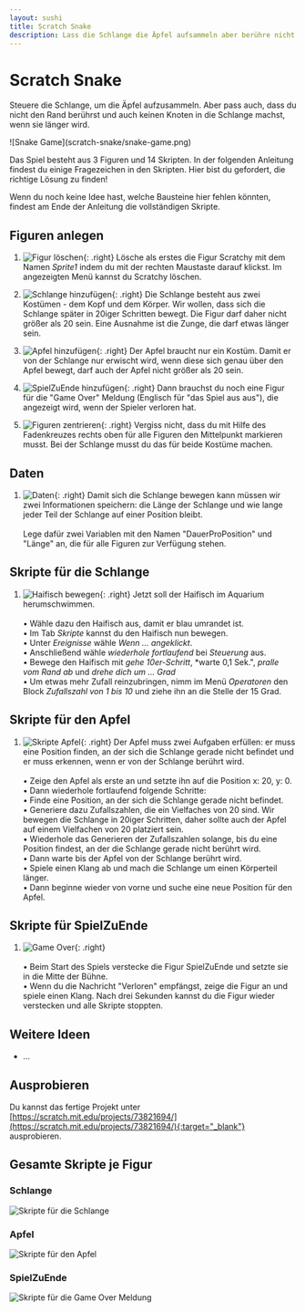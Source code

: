 ```yaml
---
layout: sushi
title: Scratch Snake
description: Lass die Schlange die Äpfel aufsammeln aber berühre nicht den Rand und verwickle dich nicht, wenn die Schlange länger wird.
---
```


# Scratch Snake

Steuere die Schlange, um die Äpfel aufzusammeln. Aber pass auch, dass du nicht den Rand berührst und auch keinen Knoten in die Schlange machst, wenn sie länger wird.

<p class="center">
![Snake Game](scratch-snake/snake-game.png)
</p>

Das Spiel besteht aus 3 Figuren und 14 Skripten. In der folgenden Anleitung findest du einige Fragezeichen in den Skripten. Hier bist du gefordert, die richtige Lösung zu finden!

Wenn du noch keine Idee hast, welche Bausteine hier fehlen könnten, findest am Ende der Anleitung die vollständigen Skripte.

## Figuren anlegen

1. ![Figur löschen](scratch-snake/figur-loeschen.png){: .right}
Lösche als erstes die Figur Scratchy mit dem Namen *Sprite1* indem du mit der rechten Maustaste darauf klickst. 
Im angezeigten Menü kannst du Scratchy löschen.

2. ![Schlange hinzufügen](scratch-snake/figur-schlange.png){: .right}
Die Schlange besteht aus zwei Kostümen - dem Kopf und dem Körper. Wir wollen, dass sich die Schlange später in 20iger Schritten bewegt. Die Figur darf daher nicht größer als 20 sein. 
Eine Ausnahme ist die Zunge, die darf etwas länger sein.

3. ![Apfel hinzufügen](scratch-snake/figur-apfel.png){: .right}
Der Apfel braucht nur ein Kostüm. Damit er von der Schlange nur erwischt wird, wenn diese sich genau über den Apfel bewegt, darf auch der Apfel nicht größer als 20 sein.

4. ![SpielZuEnde hinzufügen](scratch-snake/figur-game-over.png){: .right}
Dann brauchst du noch eine Figur für die "Game Over" Meldung (Englisch für "das Spiel aus aus"), die angezeigt wird, wenn der Spieler verloren hat.

5. ![Figuren zentrieren](scratch-snake/figur-zentrieren.png){: .right}
Vergiss nicht, dass du mit Hilfe des Fadenkreuzes rechts oben für alle Figuren den Mittelpunkt markieren musst. Bei der Schlange musst du das für beide Kostüme machen.

## Daten

1. ![Daten](scratch-snake/daten.png){: .right}
Damit sich die Schlange bewegen kann müssen wir zwei Informationen speichern: die Länge der Schlange und wie lange jeder Teil der Schlange auf einer Position bleibt.<br/><br/>
Lege dafür zwei Variablen mit den Namen "DauerProPosition" und "Länge" an, die für alle Figuren zur Verfügung stehen.

## Skripte für die Schlange

1. ![Haifisch bewegen](scratch-snake/08-move-shark.png){: .right}
Jetzt soll der Haifisch im Aquarium herumschwimmen.<br/><br/> 
  • Wähle dazu den Haifisch aus, damit er blau umrandet ist.<br/>
  • Im Tab *Skripte* kannst du den Haifisch nun bewegen.<br/>
  • Unter *Ereignisse* wähle *Wenn ... angeklickt*.<br/>
  • Anschließend wähle *wiederhole fortlaufend* bei *Steuerung* aus.<br/>
  • Bewege den Haifisch mit *gehe 10er-Schritt*, *warte 0,1 Sek.", *pralle vom Rand ab* und *drehe dich um ... Grad*<br/>
  • Um etwas mehr Zufall reinzubringen, nimm im Menü *Operatoren* den Block *Zufallszahl von 1 bis 10* und ziehe ihn an die Stelle der 15 Grad.

  
## Skripte für den Apfel

1. ![Skripte Apfel](scratch-snake/skript-apfel-1.png){: .right}
Der Apfel muss zwei Aufgaben erfüllen: er muss eine Position finden, an der sich die Schlange gerade nicht befindet und er muss erkennen, wenn er von der Schlange berührt wird.<br/><br/> 
  • Zeige den Apfel als erste an und setzte ihn auf die Position x: 20, y: 0.<br/>
  • Dann wiederhole fortlaufend folgende Schritte:<br/>
    • Finde eine Position, an der sich die Schlange gerade nicht befindet.<br/>
    • Generiere dazu Zufallszahlen, die ein Vielfaches von 20 sind. Wir bewegen die Schlange in 20iger Schritten, daher sollte auch der Apfel auf einem Vielfachen von 20 platziert sein.<br/>
    • Wiederhole das Generieren der Zufallszahlen solange, bis du eine Position findest, an der die Schlange gerade nicht berührt wird.<br />
	• Dann warte bis der Apfel von der Schlange berührt wird.<br />
	• Spiele einen Klang ab und mach die Schlange um einen Körperteil länger.<br />
	• Dann beginne wieder von vorne und suche eine neue Position für den Apfel.
	
## Skripte für SpielZuEnde

1. ![Game Over](scratch-snake/skript-game-over-1.png){: .right}<br/><br/>
  • Beim Start des Spiels verstecke die Figur SpielZuEnde und setzte sie in die Mitte der Bühne.<br/>
  • Wenn du die Nachricht "Verloren" empfängst, zeige die Figur an und spiele einen Klang. Nach drei Sekunden kannst du die Figur wieder verstecken und alle Skripte stoppten.

## Weitere Ideen

* ...

## Ausprobieren

Du kannst das fertige Projekt unter [https://scratch.mit.edu/projects/73821694/](https://scratch.mit.edu/projects/73821694/){:target="_blank"} ausprobieren.

## Gesamte Skripte je Figur

### Schlange

![Skripte für die Schlange](scratch-snake/skript-schlange.png)

### Apfel

![Skripte für den Apfel](scratch-snake/skript-apfel.png)

### SpielZuEnde

![Skripte für die Game Over Meldung](scratch-snake/skript-game-over.png)